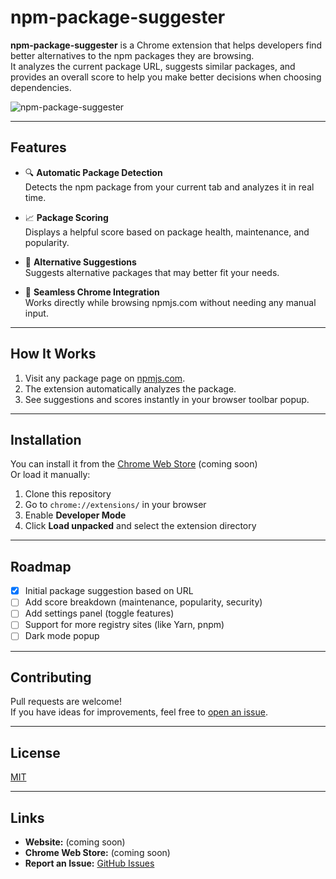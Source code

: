 # npm-package-suggester

**npm-package-suggester** is a Chrome extension that helps developers find better alternatives to the npm packages they are browsing.  
It analyzes the current package URL, suggests similar packages, and provides an overall score to help you make better decisions when choosing dependencies.

![npm-package-suggester](https://ik.imagekit.io/qsj9rwkvv/Screenshot%202025-04-26%20at%204.40.07%E2%80%AFPM.png?updatedAt=1745675865653)

---

## Features

- 🔍 **Automatic Package Detection**  
  Detects the npm package from your current tab and analyzes it in real time.

- 📈 **Package Scoring**  
  Displays a helpful score based on package health, maintenance, and popularity.

- 🚀 **Alternative Suggestions**  
  Suggests alternative packages that may better fit your needs.

- 🯩 **Seamless Chrome Integration**  
  Works directly while browsing npmjs.com without needing any manual input.

---

## How It Works

1. Visit any package page on [npmjs.com](https://www.npmjs.com/).
2. The extension automatically analyzes the package.
3. See suggestions and scores instantly in your browser toolbar popup.

---

## Installation

You can install it from the [Chrome Web Store](#) (coming soon)  
Or load it manually:

1. Clone this repository
2. Go to `chrome://extensions/` in your browser
3. Enable **Developer Mode**
4. Click **Load unpacked** and select the extension directory

---

## Roadmap

- [x] Initial package suggestion based on URL
- [ ] Add score breakdown (maintenance, popularity, security)
- [ ] Add settings panel (toggle features)
- [ ] Support for more registry sites (like Yarn, pnpm)
- [ ] Dark mode popup

---

## Contributing

Pull requests are welcome!  
If you have ideas for improvements, feel free to [open an issue](https://github.com/BugBlitz98/npm-package-suggester/issues).

---

## License

[MIT](LICENSE)

---

## Links

- **Website:** (coming soon)  
- **Chrome Web Store:** (coming soon)  
- **Report an Issue:** [GitHub Issues](https://github.com/your-username/npm-package-suggester/issues)
